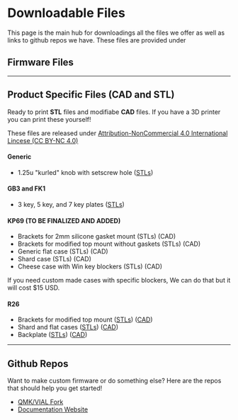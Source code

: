 # Downloadable Files

This page is the main hub for downloadings all the files we offer as well as links to github repos we have. These files are provided under 


## Firmware Files

<template>
<br>
    <strong style="background-color: yellow; color: black;">If you are looking for pre-compiled firmware files,</strong> They are located in the <strong><a style="text-decoration: underline;" href="/guide/firmware-download-and-update-guide.html">Firmware Downloads and Update Guides<svg xmlns="http://www.w3.org/2000/svg" aria-hidden="true" focusable="false" x="0px" y="0px" viewBox="0 0 100 100" width="15" height="15" class="icon outbound"><path fill="currentColor" d="M18.8,85.1h56l0,0c2.2,0,4-1.8,4-4v-32h-8v28h-48v-48h28v-8h-32l0,0c-2.2,0-4,1.8-4,4v56C14.8,83.3,16.6,85.1,18.8,85.1z"></path> <polygon fill="currentColor" points="45.7,48.7 51.3,54.3 77.2,28.5 77.2,37.2 85.2,37.2 85.2,14.9 62.8,14.9 62.8,22.9 71.5,22.9"></polygon></svg> <span class="sr-only">(opens new window)</span></span></a></strong>
</template>


---------------------

## Product Specific Files (CAD and STL)

Ready to print **STL** files and modifiabe **CAD** files. If you have a 3D printer you can print these yourself! 

These files are released under [Attribution-NonCommercial 4.0 International Lincese (CC BY-NC 4.0)](https://creativecommons.org/licenses/by-nc/4.0/)

#### Generic
* 1.25u "kurled" knob with setscrew hole ([STLs](https://www.mediafire.com/file/tnvhk3v8h0hcx77/Pikatea_kurled_knobs_STLs.zip/file))

#### GB3 and FK1
* 3 key, 5 key, and 7 key plates ([STLs](https://www.mediafire.com/file/7tducy6w4nrtfgn/Pikatea_GB3_and_FK1_Plate_STLs.zip/file))

#### KP69 (TO BE FINALIZED AND ADDED)
* Brackets for 2mm silicone gasket mount (STLs) (CAD)
* Brackets for modified top mount without gaskets (STLs) (CAD)
* Generic flat case (STLs) (CAD)
* Shard case (STLs) (CAD)
* Cheese case with Win key blockers (STLs) (CAD)

If you need custom made cases with specific blockers, We can do that but it will cost $15 USD.

#### R26
* Brackets for modified top mount ([STLs](https://www.mediafire.com/file/geqluqqspjgsnc7/Pikatea_R26_Brackets_STLs.zip/file)) ([CAD](https://www.mediafire.com/file/9cfhsr632q64zbq/Pikatea_R26_Brackets_CAD.zip/file))
* Shard and flat cases ([STLs](https://www.mediafire.com/file/q742ut7jmwx7c7s/Pikatea_R26_Kit_Blocker_Cases_STLs.zip/file)) ([CAD](https://www.mediafire.com/file/1n97nkx9aq3sx99/Pikatea_R26_Kit_Blocker_Case_CAD.zip/file))
* Backplate ([STLs](https://www.mediafire.com/file/mi2xbofs4kbrhf5/Pikatea_R26_Backplate_STLs.zip/file)) ([CAD](https://www.mediafire.com/file/o413o2u9qbbw79d/Pikatea_R26_Backplate_CAD.zip/file))

---------------------

## Github Repos
Want to make custom firmware or do something else? Here are the repos that should help you get started!
* [QMK/VIAL Fork](https://github.com/JackPikatea/vial-qmk)
* [Documentation Website](https://github.com/JackPikatea/pikatea-documentation)


<Footer/>




